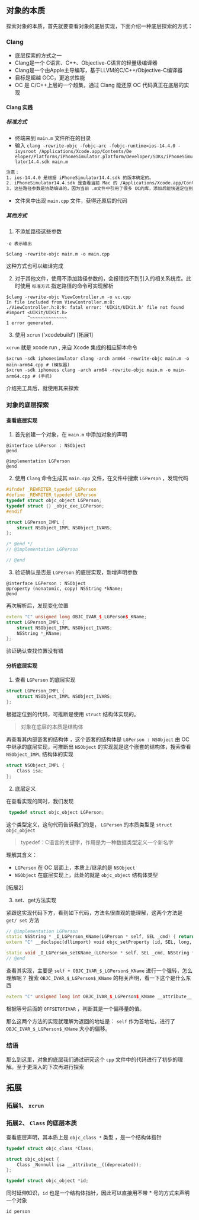 ## 对象的本质

探索对象的本质，首先就要查看对象的底层实现，下面介绍一种底层探索的方式：

### Clang

- 底层探索的方式之一
- Clang是一个 C语言、C++、Objective-C语言的轻量级编译器
- Clang是一个由Apple主导编写，基于LLVM的C/C++/Objective-C编译器
- 目标是超越 GCC，更追求性能
- OC 是 C/C++上层的一个超集，通过 Clang 能还原 OC 代码真正在底层的实现

#### Clang 实践

##### 标准方式

- 终端来到 `main.m` 文件所在的目录
- 输入 `clang -rewrite-objc -fobjc-arc -fobjc-runtime=ios-14.4.0 -isysroot /Applications/Xcode.app/Contents/De eloper/Platforms/iPhoneSimulator.platform/Developer/SDKs/iPhoneSimulator14.4.sdk main.m `

```tex
注意： 
1. ios-14.4.0 是根据 iPhoneSimulator14.4.sdk 的版本确定的。
2. iPhoneSimulator14.4.sdk 是查看当前 Mac 的 /Applications/Xcode.app/Contents/De eloper/Platforms/iPhoneSimulator.platform/Developer/SDKs 文件夹中存在的 sdk 版本。 需要根据电脑的状况进行变更
3. 这些路径参数是协助编译的，因为当前 .m文件中引用了很多 OC的库，添加后能快速定位到
```

- 文件夹中出现 `main.cpp` 文件，获得还原后的代码

##### 其他方式

1. 不添加路径这些参数 

`-o 表示输出`

```shell
$clang -rewrite-objc main.m -o main.cpp
```

这种方式也可以编译完成

2. 对于其他文件，使用不添加路径参数的，会报错找不到引入的相关系统库。此时使用 `标准方式` 指定路径的命令可实现解析

```shell
$clang -rewrite-objc ViewController.m -o vc.cpp
In file included from ViewController.m:8:
./ViewController.h:8:9: fatal error: 'UIKit/UIKit.h' file not found
#import <UIKit/UIKit.h>
        ^~~~~~~~~~~~~~~
1 error generated.
```

3. 使用 `xcrun` ('xcodebuild') [拓展1]

`xcrun` 就是 xcode run , 来自 Xcode 集成的相应脚本命令

```shell
$xcrun -sdk iphonesimulator clang -arch arm64 -rewrite-objc main.m -o main-arm64.cpp # (模拟器)
$xcrun -sdk iphoneos clang -arch arm64 -rewrite-objc main.m -o main-arm64.cpp # (手机)
```

介绍完工具后，就使用其来探索

### 对象的底层探索

#### 查看底层实现

1. 首先创建一个对象，在 `main.m` 中添加对象的声明

```objc
@interface LGPerson : NSObject
@end

@implementation LGPerson
@end
```

2. 使用 `Clang` 命令生成其 `main.cpp` 文件，在文件中搜索 `LGPerson` ，发现代码

```c++
#ifndef _REWRITER_typedef_LGPerson
#define _REWRITER_typedef_LGPerson
typedef struct objc_object LGPerson;
typedef struct {} _objc_exc_LGPerson;
#endif

struct LGPerson_IMPL {
	struct NSObject_IMPL NSObject_IVARS;
};

/* @end */
// @implementation LGPerson

// @end
```

3. 验证确认是否是 `LGPerson` 的底层实现，新增声明参数

```objc
@interface LGPerson : NSObject
@property (nonatomic, copy) NSString *kName;
@end
```

再次解析后，发现变化位置

```c++
extern "C" unsigned long OBJC_IVAR_$_LGPerson$_KName;
struct LGPerson_IMPL {
	struct NSObject_IMPL NSObject_IVARS;
	NSString *_KName;
};
```

验证确认查找位置没有错

#### 分析底层实现

1. 查看 `LGPerson` 的底层实现

```c++
struct LGPerson_IMPL {
	struct NSObject_IMPL NSObject_IVARS;
};
```

根据定位到的代码，可推断是使用 `struct` 结构体实现的。

> 对象在底层的本质是结构体

再查看其内部嵌套的结构体 ，这个嵌套的结构体是 `LGPerson : NSObject` 由 OC 中继承的底层实现，可推断出 `NSObject` 的实现就是这个嵌套的结构体，搜索查看 `NSObject_IMPL` 结构体的实现

```C++
struct NSObject_IMPL {
	Class isa;
};
```

2. 底层定义

在查看实现的同时，我们发现 

```C++
 typedef struct objc_object LGPerson;
```

这个类型定义，这句代码告诉我们的是， `LGPerson` 的本质类型是 `struct objc_object` 

> typedef：C语言的关键字，作用是为一种数据类型定义一个新名字

理解其含义：

- `LGPerson` 在 OC 层面上，本质上/继承的是 `NSObject`
- `NSObject` 在底层实现上，此处的就是 `objc_object` 结构体类型

[拓展2]

3. set、get方法实现

紧跟这实现代码下方，看到如下代码，方法名很直观的能理解，这两个方法是 `get/ set` 方法

```c++
// @implementation LGPerson
static NSString * _I_LGPerson_KName(LGPerson * self, SEL _cmd) { return (*(NSString **)((char *)self + OBJC_IVAR_$_LGPerson$_KName)); }
extern "C" __declspec(dllimport) void objc_setProperty (id, SEL, long, id, bool, bool);

static void _I_LGPerson_setKName_(LGPerson * self, SEL _cmd, NSString *KName) { objc_setProperty (self, _cmd, __OFFSETOFIVAR__(struct LGPerson, _KName), (id)KName, 0, 1); }
// @end
```

查看其实现，主要是 `self + OBJC_IVAR_$_LGPerson$_KName` 进行一个强转，怎么理解呢？ 搜索 `OBJC_IVAR_$_LGPerson$_KName` 的相关声明，看一下这个是什么东西

```C++
extern "C" unsigned long int OBJC_IVAR_$_LGPerson$_KName __attribute__ ((used, section ("__DATA,__objc_ivar"))) = __OFFSETOFIVAR__(struct LGPerson, _KName);
```

根据等号后面的 `OFFSETOFIVAR` ，判断其是一个偏移量的值。

那么这两个方法的实现就理解为返回的地址是： `self` 作为首地址，进行了 `OBJC_IVAR_$_LGPerson$_KName` 大小的偏移。

### 结语

那么到这里，对象的底层我们通过研究这个 `cpp` 文件中的代码进行了初步的理解。至于更深入的下次再进行探索



## 拓展

### 拓展1、 `xcrun`



### 拓展2、 `Class` 的底层本质

查看底层声明，其本质上是 `objc_class *` 类型 ，是一个结构体指针 

```C++
typedef struct objc_class *Class;

struct objc_object {
    Class _Nonnull isa __attribute__((deprecated));
};

typedef struct objc_object *id;
```

同时延伸知识，`id` 也是一个结构体指针，因此可以直接用不带 * 号的方式来声明一个对象

```objc
id person
```



